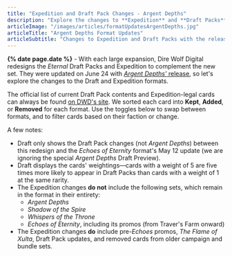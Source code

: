 ```yaml
---
title: "Expedition and Draft Pack Changes - Argent Depths"
description: "Explore the changes to **Expedition** and **Draft Packs** with the release of Eternal's newest set in this **interactive gallery**."
articleImage: "/images/articles/formatUpdatesArgentDepths.jpg"
articleTitle: "Argent Depths Format Updates"
articleSubtitle: "Changes to Expedition and Draft Packs with the release of Eternal's newest set"
---
```

**{% date page.date %}** - With each large expansion, Dire Wolf Digital redesigns the *Eternal* Draft Packs and Expedition to complement the new set. They were updated on June 24 with [*Argent Depths'* release](https://www.direwolfdigital.com/news/argent-depths-format-updates/), so let's explore the changes to the Draft and Expedition formats.

The official list of current Draft Pack contents and Expedition-legal cards can always be found [on DWD's site](https://direwolfdigital.com/news/draft-packs-card-list/). We sorted each card into **Kept**, **Added**, or **Removed** for each format. Use the toggles below to swap between formats, and to filter cards based on their faction or change.

A few notes:

* Draft only shows the Draft Pack changes (not *Argent Depths*) between this redesign and the *Echoes of Eternity* format's May 12 update (we are ignoring the special *Argent Depths* Draft Preview).
* Draft displays the cards' weightings&mdash;cards with a weight of 5 are five times more likely to appear in Draft Packs than cards with a weight of 1 at the same rarity.
* The Expedition changes **do not** include the following sets, which remain in the format in their entirety:
    * *Argent Depths*
    * *Shadow of the Spire*
    * *Whispers of the Throne*
    * *Echoes of Eternity*, including its promos (from Traver's Farm onward)
* The Expedition changes **do** include pre-*Echoes* promos, *The Flame of Xulta*, Draft Pack updates, and removed cards from older campaign and bundle sets.